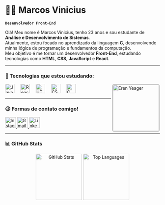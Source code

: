 # 👨‍💻 Marcos Vinicius

**`Desenvolvedor Front-End`**

Olá! Meu nome é Marcos Vinicius, tenho 23 anos e sou estudante de **Análise e Desenvolvimento de Sistemas**.  
Atualmente, estou focado no aprendizado da linguagem **C**, desenvolvendo minha lógica de programação e fundamentos da computação.  
Meu objetivo é me tornar um desenvolvedor **Front-End**, estudando tecnologias como **HTML**, **CSS**, **JavaScript** e **React**.

---

### 🧠 Tecnologias que estou estudando:

<img 
  align="right" 
  height="150" 
  src="https://www.gifcen.com/wp-content/uploads/2021/08/eren-yeager-gif-3.gif" 
  alt="Eren Yeager" 
  style="border: 3px solid #ccc; border-radius: 8px;" 
/>

<div align="left">
  <img src="https://cdn.jsdelivr.net/gh/devicons/devicon/icons/javascript/javascript-original.svg" height="30" alt="JavaScript logo" />
  <img width="12" />
  <img src="https://cdn.jsdelivr.net/gh/devicons/devicon/icons/react/react-original.svg" height="30" alt="React logo" />
  <img width="12" />
  <img src="https://cdn.jsdelivr.net/gh/devicons/devicon/icons/html5/html5-original.svg" height="30" alt="HTML5 logo" />
  <img width="12" />
  <img src="https://cdn.jsdelivr.net/gh/devicons/devicon/icons/css3/css3-original.svg" height="30" alt="CSS3 logo" />
  <img width="12" />
  
  <img src="https://cdn.jsdelivr.net/gh/devicons/devicon/icons/c/c-original.svg" height="30" alt="C logo" />


</div>

---

### 😉 Formas de contato comigo!


  <tr>
    <td valign="top">

<div align="left">
  <a href="https://www.instagram.com/candidosharks" target="_blank">
    <img src="https://img.shields.io/static/v1?message=Instagram&logo=instagram&label=&color=E4405F&logoColor=white&labelColor=&style=for-the-badge" height="35" alt="Instagram logo" />
  </a>
  <a href="mailto:marcostaekwondo2013@gmail.com" target="_blank">
    <img src="https://img.shields.io/static/v1?message=Gmail&logo=gmail&label=&color=D14836&logoColor=white&labelColor=&style=for-the-badge" height="35" alt="Gmail logo" />
  </a>
  <a href="https://www.linkedin.com/in/marcosvinicius2030" target="_blank">
    <img src="https://img.shields.io/static/v1?message=LinkedIn&logo=linkedin&label=&color=0077B5&logoColor=white&labelColor=&style=for-the-badge" height="35" alt="LinkedIn logo" />
  </a>
</div>

---

### 📊 GitHub Stats

<div align="center">
  <img src="https://github-readme-stats.vercel.app/api?username=shark1galaxy&show_icons=true&theme=radical&locale=pt-br" height="150" alt="GitHub Stats" />
  <img src="https://github-readme-stats.vercel.app/api/top-langs?username=shark1galaxy&layout=compact&langs_count=5&theme=radical&locale=pt-br" height="150" alt="Top Languages" />
</div>



